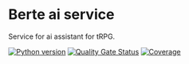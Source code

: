 # Berte ai service

Service for ai assistant for tRPG.

[![Python version](https://img.shields.io/static/v1?label=Python&message=3.12&color=blue)](https://sonarcloud.io/summary/new_code?id=AlexOmarov_berte-ai-service)
[![Quality Gate Status](https://sonarcloud.io/api/project_badges/measure?project=AlexOmarov_berte-ai-service&metric=alert_status)](https://sonarcloud.io/summary/new_code?id=AlexOmarov_berte-ai-service)
[![Coverage](https://sonarcloud.io/api/project_badges/measure?project=AlexOmarov_berte-ai-service&metric=coverage)](https://sonarcloud.io/summary/new_code?id=AlexOmarov_berte-ai-service)
